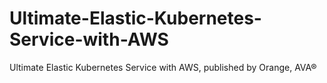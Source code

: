 # Ultimate-Elastic-Kubernetes-Service-with-AWS
Ultimate Elastic Kubernetes Service with AWS, published by Orange, AVA®
